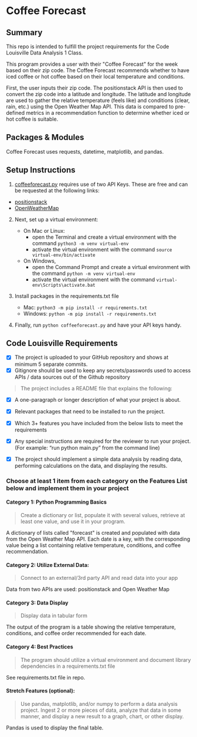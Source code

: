 # Coffee Forecast

## Summary
This repo is intended to fulfill the project requirements for the Code Louisville Data Analysis 1 Class.

This program provides a user with their "Coffee Forecast" for the week based on their zip code. The Coffee Forecast recommends whether to have iced coffee or hot coffee based on their local temperature and conditions.

First, the user inputs their zip code. The positionstack API is then used to convert the zip code into a latitude and longitude. The latitude and longitude are used to gather the relative temperature (feels like) and conditions (clear, rain, etc.) using the Open Weather Map API. This data is compared to pre-defined metrics in a recommendation function to determine whether iced or hot coffee is suitable.

## Packages & Modules
Coffee Forecast uses requests, datetime, matplotlib, and pandas.

## Setup Instructions
1. [coffeeforecast.py](coffeeforecast.py) requires use of two API Keys. These are free and can be requested at the following links:
- [positionstack](https://positionstack.com/signup/free)
- [OpenWeatherMap](https://home.openweathermap.org/users/sign_up)

2. Next, set up a virtual environment:
    - On Mac or Linux:
        - open the Terminal and create a virtual environment with the command `python3 -m venv virtual-env`
        - activate the virtual environment with the command `source virtual-env/bin/activate`
    - On Windows, 
        - open the Command Prompt and create a virtual environment with the command `python -m venv virtual-env`
        - activate the virtual environment with the command `virtual-env\Scripts\activate.bat`

3. Install packages in the requirements.txt file
    - Mac: `python3 -m pip install -r requirements.txt`
    - Windows: `python -m pip install -r requirements.txt`

4. Finally, run `python coffeeforecast.py` and have your API keys handy.

## Code Louisville Requirements

- [x] The project is uploaded to your GitHub repository and shows at minimum 5 separate commits.
- [x] Gitignore should be used to keep any secrets/passwords used to access APIs / data sources out of the Github repository

> The project includes a README file that explains the following:
- [x] A one-paragraph or longer description of what your project is about.
- [x] Relevant packages that need to be installed to run the project.
- [x] Which 3+ features you have included from the below lists to meet the requirements
- [x] Any special instructions are required for the reviewer to run your project. (For example: “run python main.py” from the command line)

- [x] The project should implement a simple data analysis by reading data, performing calculations on the data, and displaying the results.

### Choose at least 1 item from each category on the Features List below and implement them in your project

#### Category 1: Python Programming Basics
> Create a dictionary or list, populate it with several values, retrieve at least one value, and use it in your program.

A dictionary of lists called "forecast" is created and populated with data from the Open Weather Map API. Each date is a key, with the corresponding value being a list containing relative temperature, conditions, and coffee recommendation.

#### Category 2: Utilize External Data:
> Connect to an external/3rd party API and read data into your app

Data from two APIs are used: positionstack and Open Weather Map

#### Category 3: Data Display
> Display data in tabular form

The output of the program is a table showing the relative temperature, conditions, and coffee order recommended for each date.

#### Category 4: Best Practices
> The program should utilize a virtual environment and document library dependencies in a requirements.txt file

See requirements.txt file in repo.

#### Stretch Features (optional):
> Use pandas, matplotlib, and/or numpy to perform a data analysis project. Ingest 2 or more pieces of data, analyze that data in some manner, and display a new result to a graph, chart, or other display.

Pandas is used to display the final table.
